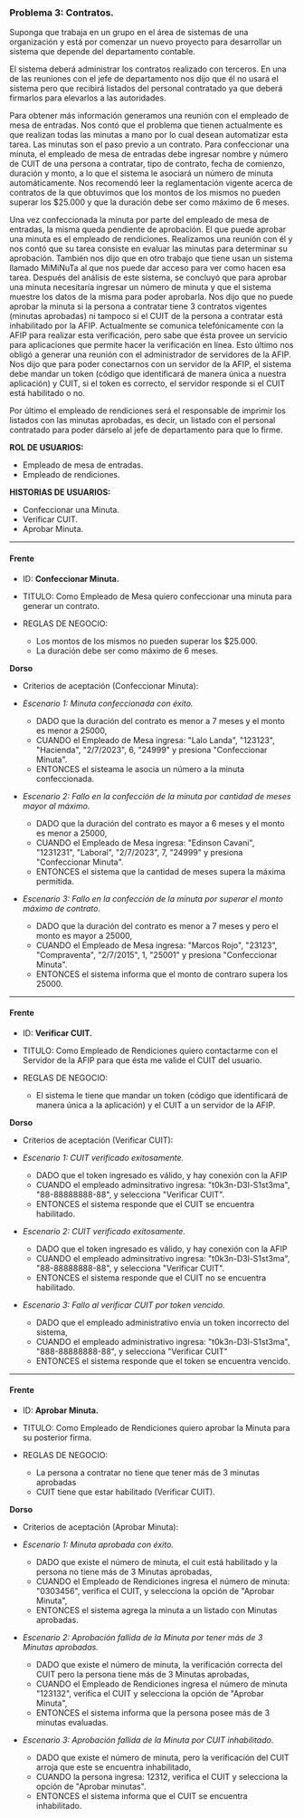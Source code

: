 ### Problema 3: Contratos.
Suponga que trabaja en un grupo en el área de sistemas de una organización y está por comenzar un nuevo proyecto para desarrollar un sistema que depende del departamento contable.

El sistema deberá administrar los contratos realizado con terceros. En una de las reuniones con el jefe de departamento nos dijo que él no usará el sistema pero que recibirá listados del personal contratado ya que deberá firmarlos para elevarlos a las autoridades.

Para obtener más información generamos una reunión con el empleado de mesa de entradas. Nos contó que el problema que tienen actualmente es que realizan todas las minutas a mano por lo cual desean automatizar esta tarea. Las minutas son el paso previo a un contrato. Para confeccionar una minuta, el empleado de mesa de entradas debe ingresar nombre y número de CUIT de una persona a contratar, tipo de contrato, fecha de comienzo, duración y monto, a lo que el sistema le asociará un número de minuta automáticamente. Nos recomendó leer la reglamentación vigente acerca de contratos de la que obtuvimos que los montos de los mismos no pueden superar los $25.000 y que la duración debe ser como máximo de 6 meses.

Una vez confeccionada la minuta por parte del empleado de mesa de entradas, la misma queda pendiente de aprobación. El que puede aprobar una minuta es el empleado de rendiciones. Realizamos una reunión con él y nos contó que su tarea consiste en evaluar las minutas para determinar su aprobación. También nos dijo que en otro trabajo que tiene usan un sistema llamado MiMiNuTa al que nos puede dar acceso para ver como hacen esa tarea. Después del análisis de este sistema, se concluyó que para aprobar una minuta necesitaría ingresar un número de minuta y que el sistema muestre los datos de la misma para poder aprobarla. Nos dijo que no puede aprobar la minuta si la persona a contratar tiene 3 contratos vigentes (minutas aprobadas) ni tampoco si el CUIT de la persona a contratar está inhabilitado por la AFIP. Actualmente se comunica telefónicamente con la AFIP para realizar esta verificación, pero sabe que ésta provee un servicio para aplicaciones que permite hacer la verificación en línea. Esto último nos obligó a generar una reunión con el administrador de servidores de la AFIP. Nos dijo que para poder conectarnos con un servidor de la AFIP, el sistema debe mandar un token (código que identificará de manera única a nuestra aplicación) y CUIT, si el token es correcto, el servidor responde si el CUIT está habilitado o no.

Por último el empleado de rendiciones será el responsable de imprimir los listados con las minutas aprobadas, es decir, un listado con el personal contratado para poder dárselo al jefe de departamento para que lo firme.

**ROL DE USUARIOS:**

- Empleado de mesa de entradas.
- Empleado de rendiciones.
	

**HISTORIAS DE USUARIOS:**

- Confeccionar una Minuta.
- Verificar CUIT.
- Aprobar Minuta.

___

#### Frente
- ID: **Confeccionar Minuta.**

- TITULO: Como Empleado de Mesa quiero confeccionar una minuta para generar un contrato.

- REGLAS DE NEGOCIO:
	- Los montos de los mismos no pueden superar los $25.000. 
	- La duración debe ser como máximo de 6 meses.

**Dorso**

- Criterios de aceptación (Confeccionar Minuta):

- _Escenario 1: Minuta confeccionada con éxito._
	- DADO que la duración del contrato es menor a 7 meses y el monto es menor a 25000,
	- CUANDO el Empleado de Mesa ingresa: "Lalo Landa", "123123", "Hacienda", "2/7/2023", 6, "24999" y presiona "Confeccionar Minuta".
	- ENTONCES el sisteama le asocia un número a la minuta confeccionada.
	
- _Escenario 2: Fallo en la confección de la minuta por cantidad de meses mayor al máximo._ 
	- DADO que la duración del contrato es mayor a 6 meses y el monto es menor a 25000,
	- CUANDO el Empleado de Mesa ingresa: "Edinson Cavani", "1231231", "Laboral", "2/7/2023", 7, "24999" y presiona "Confeccionar Minuta".
	- ENTONCES el sistema que la cantidad de meses supera la máxima permitida.
	
- _Escenario 3: Fallo en la confección de la minuta por superar el monto máximo de contrato._
	- DADO que la duración del contrato es menor a 7 meses y pero el monto es mayor a 25000,
	- CUANDO el Empleado de Mesa ingresa: "Marcos Rojo", "23123", "Compraventa", "2/7/2015", 1, "25001" y presiona "Confeccionar Minuta".
	- ENTONCES el sistema informa que el monto de contraro supera los 25000.

___

#### Frente
- ID: **Verificar CUIT.**

- TITULO: Como Empleado de Rendiciones quiero contactarme con el Servidor de la AFIP para que ésta me valide el CUIT del usuario.

- REGLAS DE NEGOCIO: 
	- El sistema le tiene que mandar un token (código que identificará de manera única a la aplicación) y el CUIT a un servidor de la AFIP.
	
**Dorso**

- Criterios de aceptación (Verificar CUIT):

- _Escenario 1: CUIT verificado exitosamente._
	- DADO que el token ingresado es válido, y hay conexión con la AFIP
	- CUANDO el empleado adminsitrativo ingresa: "t0k3n-D3l-S1st3ma", "88-88888888-88", y selecciona "Verificar CUIT".
	- ENTONCES el sistema responde que el CUIT se encuentra habilitado.
	
- _Escenario 2: CUIT verificado exitosamente._
	- DADO que el token ingresado es válido, y hay conexión con la AFIP
	- CUANDO el empleado adminsitrativo ingresa: "t0k3n-D3l-S1st3ma", "88-88888888-88", y selecciona "Verificar CUIT".
	- ENTONCES el sistema responde que el CUIT no se encuentra habilitado.
	
- _Escenario 3: Fallo al verificar CUIT por token vencido._ 
	- DADO que el empleado administrativo envía un token incorrecto del sistema,
	- CUANDO el empleado administrativo ingresa: "t0k3n-D3l-S1st3ma", "888-88888888-88", y selecciona "Verificar CUIT"
	- ENTONCES el sistema responde que el token se encuentra vencido.
	
___


#### Frente
- ID: **Aprobar Minuta.**

- TITULO: Como Empleado de Rendiciones quiero aprobar la Minuta para su posterior firma.

- REGLAS DE NEGOCIO: 
	- La persona a contratar no tiene que tener más de 3 minutas aprobadas
	- CUIT tiene que estar habilitado (Verificar CUIT).	
	
**Dorso**

- Criterios de aceptación (Aprobar Minuta):

- _Escenario 1: Minuta aprobada con éxito._
	- DADO que existe el número de minuta, el cuit está habilitado y la persona no tiene más de 3 Minutas aprobadas,
	- CUANDO el Empleado de Rendiciones ingresa el número de minuta: "0303456", verifica el CUIT, y selecciona la opción de "Aprobar Minuta",
	- ENTONCES el sistema agrega la minuta a un listado con Minutas aprobadas.
	
- _Escenario 2: Aprobación fallida de la Minuta por tener más de 3 Minutas aprobadas._ 
	- DADO que existe el número de minuta, la verificación correcta del CUIT pero la persona tiene más de 3 Minutas aprobadas,
	- CUANDO el Empleado de Rendiciones ingresa el número de minuta "123132", verifica el CUIT y selecciona la opción de "Aprobar Minuta",
	- ENTONCES el sistema informa que la persona posee más de 3 minutas evaluadas.
	
- _Escenario 3: Aprobación fallida de la Minuta por CUIT inhabilitado._ 
	- DADO que existe el número de minuta, pero la verificación del CUIT arroja que este se encuentra inhabilitado,
	- CUANDO la persona ingresa: 12312, verifica el CUIT y selecciona la opción de "Aprobar minutas".
	- ENTONCES el sistema informa que el CUIT se encuentra inhabilitado.

